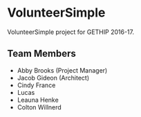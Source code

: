 # VolunteerSimple
VolunteerSimple project for GETHIP 2016-17.

## Team Members
- Abby Brooks (Project Manager)
- Jacob Gideon (Architect)
- Cindy France
- Lucas
- Leauna Henke
- Colton Willnerd
